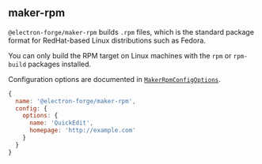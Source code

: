 ## maker-rpm

`@electron-forge/maker-rpm` builds `.rpm` files, which is the standard package format for RedHat-based Linux distributions such as Fedora.

You can only build the RPM target on Linux machines with the `rpm` or `rpm-build` packages installed.

Configuration options are documented in [`MakerRpmConfigOptions`](https://js.electronforge.io/interfaces/_electron_forge_maker_rpm.InternalOptions.MakerRpmConfigOptions.html).

```javascript
{
  name: '@electron-forge/maker-rpm',
  config: {
    options: {
      name: 'QuickEdit',
      homepage: 'http://example.com'
    }
  }
}
```
